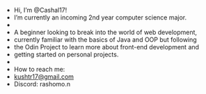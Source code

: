 -  Hi, I’m @Cashal17!
-  I’m currently an incoming 2nd year computer science major.
-  
-  A beginner looking to break into the world of web development,
-  currently familiar with the basics of Java and OOP but following
-  the Odin Project to learn more about front-end development and
-  getting started on personal projects.
-   
-  How to reach me:
-  kushtr17@gmail.com
-  Discord: rashomo.n
